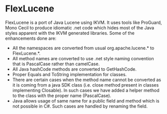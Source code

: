 FlexLucene
==========

FlexLucene is a port of Java Lucene using IKVM. It uses tools like ProGuard, Mono Cecil to produce idiomatic .net code which hides most of the Java styles apparent with the IKVM generated libraries. Some of the enhancements done are:

-	All the namespaces are converted from usual org.apache.lucene.* to FlexLucene.*. 
-	All method names are converted to use .net style naming convention that is PascalCase rather than camelCase.
-	All Java hashCode methods are converted to GetHashCode.
-	Proper Equals and ToString implementation for classes.
-	There are certain cases when the method name cannot be converted as it is coming from a java SDK class (i.e. close method present in classes implementing Closable). In such cases we have added a helper method to the class with the proper name (PascalCase).
-	Java allows usage of same name for a public field and method which is not possible in C#. Such cases are handled by renaming the field.

